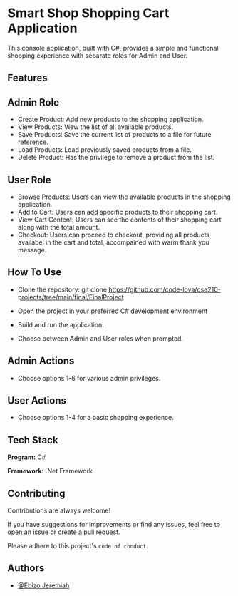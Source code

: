 
# Smart Shop Shopping Cart Application

This console application, built with C#, provides a simple and functional shopping experience with separate roles for Admin and User.


## Features
## Admin Role
- Create Product: Add new products to the shopping application.
- View Products:  View the list of all available products.
- Save Products:  Save the current list of products to a file for future reference.
- Load Products:  Load previously saved products from a file.
- Delete Product:  Has the privilege to remove a product from the list.

## User Role
- Browse Products: Users can view the available products in the shopping application.
- Add to Cart: Users can add specific products to their shopping cart.
- View Cart Content: Users can see the contents of their shopping cart along with the total amount.
- Checkout: Users can proceed to checkout, providing all products availabel in the cart and total, accompained with warm thank you message.



## How To Use
- Clone the repository: git clone https://github.com/code-lova/cse210-projects/tree/main/final/FinalProject

- Open the project in your preferred C# development environment
- Build and run the application.
- Choose between Admin and User roles when prompted.

## Admin Actions
* Choose options 1-6 for various admin privileges.

## User Actions
* Choose options 1-4 for a basic shopping experience.

## Tech Stack

**Program:** C#

**Framework:** .Net Framework


## Contributing

Contributions are always welcome!

If you have suggestions for improvements or find any issues, feel free to open an issue or create a pull request.

Please adhere to this project's `code of conduct`.


## Authors

- [@Ebizo Jeremiah](https://www.github.com/code-lova)

